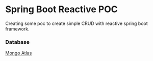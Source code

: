 # Spring Boot Reactive POC

Creating some poc to create simple CRUD with reactive spring boot framework.

### Database 
[Mongo Atlas](https://www.mongodb.com/cloud/atlas)
